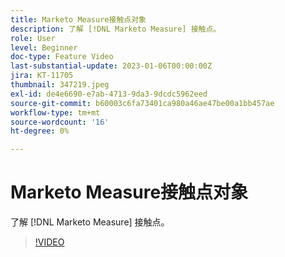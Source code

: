 ```yaml
---
title: Marketo Measure接触点对象
description: 了解 [!DNL Marketo Measure] 接触点。
role: User
level: Beginner
doc-type: Feature Video
last-substantial-update: 2023-01-06T00:00:00Z
jira: KT-11705
thumbnail: 347219.jpeg
exl-id: de4e6690-e7ab-4713-9da3-9dcdc5962eed
source-git-commit: b60003c6fa73401ca980a46ae47be00a1bb457ae
workflow-type: tm+mt
source-wordcount: '16'
ht-degree: 0%

---
```


# Marketo Measure接触点对象

了解 [!DNL Marketo Measure] 接触点。

>[!VIDEO](https://video.tv.adobe.com/v/347219/?quality=12&learn=on)
